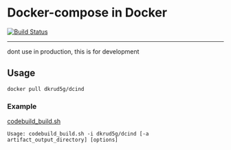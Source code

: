 # Docker-compose in Docker

[![Build Status](https://travis-ci.com/Rud5G/docker-dcind.svg?branch=main)](https://travis-ci.com/Rud5G/docker-dcind)

-------

dont use in production, this is for development


## Usage

    docker pull dkrud5g/dcind
    
### Example

[codebuild_build.sh](https://github.com/aws/aws-codebuild-docker-images/blob/main/local_builds/codebuild_build.sh)

    Usage: codebuild_build.sh -i dkrud5g/dcind [-a artifact_output_directory] [options]

